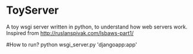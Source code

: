# ToyServer
A toy wsgi server written in python, to understand how web servers work. Inspired from http://ruslanspivak.com/lsbaws-part1/


#How to run?
python wsgi_server.py 'djangoapp:app'
